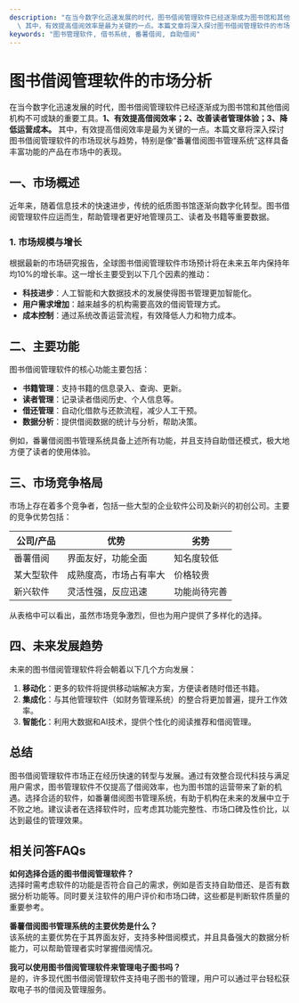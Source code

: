 ```yaml
---
description: "在当今数字化迅速发展的时代，图书借阅管理软件已经逐渐成为图书馆和其他借阅机构不可或缺的重要工具。**1、有效提高借阅效率；2、改善读者管理体验；3、降低运营成本。**\
  \ 其中，有效提高借阅效率是最为关键的一点。本篇文章将深入探讨图书借阅管理软件的市场现状与趋势，特别是像“番薯借阅图书管理系统”这样具备丰富功能的产品在市场中的表现。"
keywords: "图书管理软件, 借书系统, 番薯借阅, 自助借阅"
---
```

# 图书借阅管理软件的市场分析

在当今数字化迅速发展的时代，图书借阅管理软件已经逐渐成为图书馆和其他借阅机构不可或缺的重要工具。**1、有效提高借阅效率；2、改善读者管理体验；3、降低运营成本。** 其中，有效提高借阅效率是最为关键的一点。本篇文章将深入探讨图书借阅管理软件的市场现状与趋势，特别是像“番薯借阅图书管理系统”这样具备丰富功能的产品在市场中的表现。

## 一、市场概述

近年来，随着信息技术的快速进步，传统的纸质图书馆逐渐向数字化转型。图书借阅管理软件应运而生，帮助管理者更好地管理员工、读者及书籍等重要数据。

### 1. 市场规模与增长

根据最新的市场研究报告，全球图书借阅管理软件市场预计将在未来五年内保持年均10%的增长率。这一增长主要受到以下几个因素的推动：

- **科技进步**：人工智能和大数据技术的发展使得图书管理更加智能化。
- **用户需求增加**：越来越多的机构需要高效的借阅管理方式。
- **成本控制**：通过系统改善运营流程，有效降低人力和物力成本。

## 二、主要功能

图书借阅管理软件的核心功能主要包括：

- **书籍管理**：支持书籍的信息录入、查询、更新。
- **读者管理**：记录读者借阅历史、个人信息等。
- **借还管理**：自动化借款与还款流程，减少人工干预。
- **数据分析**：提供借阅数据的统计与分析，帮助决策。

例如，番薯借阅图书管理系统具备上述所有功能，并且支持自助借还模式，极大地方便了读者的使用体验。

## 三、市场竞争格局

市场上存在着多个竞争者，包括一些大型的企业软件公司及新兴的初创公司。主要的竞争优势包括：

| 公司/产品 | 优势 | 劣势 |
|-----------|------|------|
| 番薯借阅  | 界面友好，功能全面 | 知名度较低 |
| 某大型软件 | 成熟度高，市场占有率大 | 价格较贵 |
| 新兴软件   | 灵活性强，反应迅速 | 功能尚待完善 |

从表格中可以看出，虽然市场竞争激烈，但也为用户提供了多样化的选择。

## 四、未来发展趋势

未来的图书借阅管理软件将会朝着以下几个方向发展：

1. **移动化**：更多的软件将提供移动端解决方案，方便读者随时借还书籍。
2. **集成化**：与其他管理软件（如财务管理系统）的整合将更加普遍，提升工作效率。
3. **智能化**：利用大数据和AI技术，提供个性化的阅读推荐和借阅管理。

## 总结

图书借阅管理软件市场正在经历快速的转型与发展。通过有效整合现代科技与满足用户需求，图书管理软件不仅提高了借阅效率，也为图书馆的运营带来了新的机遇。选择合适的软件，如番薯借阅图书管理系统，有助于机构在未来的发展中立于不败之地。建议读者在选择软件时，应考虑其功能完整性、市场口碑及性价比，以达到最佳的管理效果。

## 相关问答FAQs

**如何选择合适的图书借阅管理软件？**  
选择时需考虑软件的功能是否符合自己的需求，例如是否支持自助借还、是否有数据分析功能等。同时要关注软件的用户评价和市场口碑，这些都是判断软件质量的重要参考。

**番薯借阅图书管理系统的主要优势是什么？**  
该系统的主要优势在于其界面友好，支持多种借阅模式，并且具备强大的数据分析能力，可以帮助管理者实时掌握借阅情况。

**我可以使用图书借阅管理软件来管理电子图书吗？**  
是的，许多现代图书借阅管理软件支持电子图书的管理，用户可以通过平台轻松获取电子书的借阅及管理服务。
